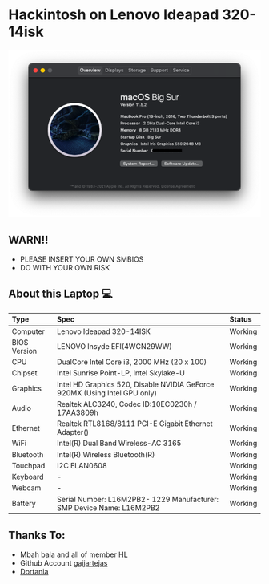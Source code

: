 # Hackintosh on Lenovo Ideapad 320-14isk
![hack](https://github.com/studikumbang/Hackintosh-Ideapad320-14isk/raw/main/Screen%20Shot%202021-08-21%20at%2006.09.07.png)

## WARN!!
- PLEASE INSERT YOUR OWN SMBIOS
- DO WITH YOUR OWN RISK

## About this Laptop 💻
Type | Spec | Status 
:---------|:---------|:----------
Computer		| Lenovo Ideapad 320-14ISK    | Working 
BIOS Version	| LENOVO Insyde EFI(4WCN29WW) | Working 
CPU				| DualCore Intel Core i3, 2000 MHz (20 x 100) | Working 
Chipset			| Intel Sunrise Point-LP, Intel Skylake-U | Working 
Graphics		| Intel HD Graphics 520, Disable NVIDIA GeForce 920MX (Using Intel GPU only) | Working 
Audio			| Realtek ALC3240, Codec ID:10EC0230h / 17AA3809h | Working 
Ethernet		| Realtek RTL8168/8111 PCI-E Gigabit Ethernet Adapter() | Working 
WiFi			| Intel(R) Dual Band Wireless-AC 3165 | Working 
Bluetooth		| Intel(R) Wireless Bluetooth(R) | Working 
Touchpad		| I2C ELAN0608 | Working 
Keyboard		| - | Working 
Webcam		    | - | Working 
Battery		    | Serial Number: L16M2PB2- 1229 Manufacturer: SMP Device Name:	L16M2PB2 | Working 

## Thanks To:
- Mbah bala and all of member [HL](https://t.me/HackintoshLover)
- Github Account [gajjartejas](https://github.com/gajjartejas/Lenovo-Ideapad-320-15ISK-14ISK-Laptop-Hackintosh)
- [Dortania](https://dortania.github.io)
